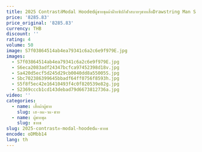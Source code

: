 ```yaml
---
title: 2025 ContrastสีModal Hoodedผู้ชายชุดผ้าฝ้ายซิปกีฬาสบายๆชายเสื้อDrawstring Man Sweatpants
price: '8285.83'
price_original: '8285.83'
currency: THB
discount: ''
rating: 4
volume: 50
image: S7f03864514ab4ea79341c6a2c6e9f979E.jpg
images:
  - S7f03864514ab4ea79341c6a2c6e9f979E.jpg
  - S6eca2083adf24347bcfca97452398d18v.jpg
  - Sa420d5ecf5d245d29cb0040dd8a55005S.jpg
  - Sbc702386399645bbadf64ff0756f8593h.jpg
  - S5f8f5ec42e16410493f4c0f820539e82g.jpg
  - S2369cccb1cd143debad79d6673812736a.jpg
video: ''
categories:
  - name: เสื้อผ้าผู้ชาย
    slug: เส-อผ-าผ-ชาย
  - name: ผู้ชายชุด
    slug: ชายช
slug: 2025-contrastส-modal-hoodedผ-ชายช
encode: oDMbb14
lang: th
---
```

  